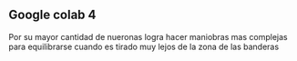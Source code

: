 ## Google colab 4

Por su mayor cantidad de nueronas logra hacer maniobras mas complejas para equilibrarse cuando es tirado muy lejos de la zona de las banderas